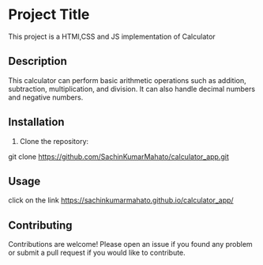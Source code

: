 # Project Title

This project is a HTMl,CSS and JS implementation of Calculator

## Description

This calculator can perform basic arithmetic operations such as addition, subtraction, multiplication, and division. It can also handle decimal numbers and negative numbers.

## Installation

1. Clone the repository:

git clone https://github.com/SachinKumarMahato/calculator_app.git

## Usage
click on the link
https://sachinkumarmahato.github.io/calculator_app/

## Contributing

Contributions are welcome! Please open an issue if you found any problem or submit a pull request if you would like to contribute.